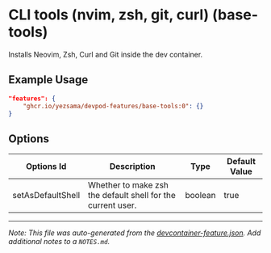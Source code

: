 
# CLI tools (nvim, zsh, git, curl) (base-tools)

Installs Neovim, Zsh, Curl and Git inside the dev container.

## Example Usage

```json
"features": {
    "ghcr.io/yezsama/devpod-features/base-tools:0": {}
}
```

## Options

| Options Id | Description | Type | Default Value |
|-----|-----|-----|-----|
| setAsDefaultShell | Whether to make zsh the default shell for the current user. | boolean | true |



---

_Note: This file was auto-generated from the [devcontainer-feature.json](https://github.com/yezsama/devpod-repository/blob/main/src/base-tools/devcontainer-feature.json).  Add additional notes to a `NOTES.md`._
